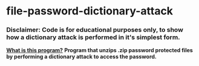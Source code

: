# file-password-dictionary-attack
### Disclaimer: Code is for educational purposes only, to show how a dictionary attack is performed in it's simplest form. 
<u>**What is this program?**</u>
**Program that unzips .zip password protected files by performing a dictionary attack to access the password.**
